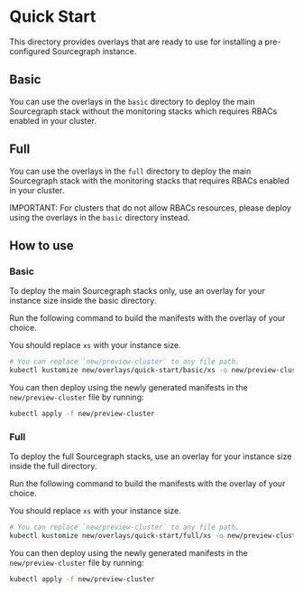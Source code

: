 # Quick Start

This directory provides overlays that are ready to use for installing a pre-configured Sourcegraph instance.

## Basic

You can use the overlays in the `basic` directory to deploy the main Sourcegraph stack without the monitoring stacks which requires RBACs enabled in your cluster.

## Full

You can use the overlays in the `full` directory to deploy the main Sourcegraph stack with the monitoring stacks that requires RBACs enabled in your cluster.

IMPORTANT: For clusters that do not allow RBACs resources, please deploy using the overlays in the `basic` directory instead.

## How to use

### Basic

To deploy the main Sourcegraph stacks only, use an overlay for your instance size inside the basic directory.

Run the following command to build the manifests with the overlay of your choice.

You should replace `xs` with your instance size.

```bash
# You can replace `new/preview-cluster` to any file path.
kubectl kustomize new/overlays/quick-start/basic/xs -o new/preview-cluster
```

You can then deploy using the newly generated manifests in the `new/preview-cluster` file by running:

```bash
kubectl apply -f new/preview-cluster
```

### Full

To deploy the full Sourcegraph stacks, use an overlay for your instance size inside the full directory.

Run the following command to build the manifests with the overlay of your choice.

You should replace `xs` with your instance size.

```bash
# You can replace `new/preview-cluster` to any file path.
kubectl kustomize new/overlays/quick-start/full/xs -o new/preview-cluster
```

You can then deploy using the newly generated manifests in the `new/preview-cluster` file by running:

```bash
kubectl apply -f new/preview-cluster
```
